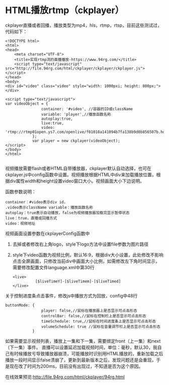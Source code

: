 # HTML播放rtmp（ckplayer）

ckplayer直播或者回播，播放类型为mp4，hls，rtmp，rtsp，目前这些测试过，代码如下：

```
<!DOCTYPE html>
<html>
<head>
    <meta charset="UTF-8">
    <title>实现rtmp流的直播播放-https://www.94rg.com/</title>
    <script type="text/javascript" src="http://file.94rg.com/html/ckplayer/ckplayer/ckplayer.js"></script>
</head>
<body>
<div id="video" class="video" style="width: 1000pxi; height: 800px;"></div>

<script type="text/javascript">
var videoObject = {
				container: '#video', //容器的ID或className
				variable: 'player',//播放函数名称
				autoplay:true,
				live:true,
				video: 'rtmp://rtmp01open.ys7.com/openlive/f01018a141094b7fa138b9d0b856507b.hd'
			};
			var player = new ckplayer(videoObject);
</script>
</body>
</html>


```

视频播放需要flash或者HTML自带播放器，ckplayer默认自动选择，也可在ckplayer.js中config函数中设置。视频播放根据HTML中div来加载播放位置，根据div属性width和height设置video窗口大小。视频画面大小下边说明。

函数参数说明：

```
container：#video表示div id，
.video表示className variable：播放函数名称
autoplay：true表示自动播放，false为视频播放器加载完显示暂停状态
live：true，直播或回播方式
video：视频地址
```

视频画面设置参数在ckplayerConfig函数中

1. 去掉或者修改右上角logo，style下logo方法中设置file参数为图片路径

2. style下video函数为视频比例，默认16:9，根据div大小设置，此处修改不影响点击全屏画面，只修改当前div中画面大小比例，如需修改左下角时间显示，需要修改配置文件language.xml中第30行

   

   ```
   <live>
   			 [$liveTimeY]-[$liveTimem]-[$liveTimed]
   </live>
   ```

   

关于控制进度条点击事件，修改js中播放方式为回放，config中48行

```
buttonMode: {
				player: false,//鼠标在播放器上是否显示可点击形态
				controlBar: false,//鼠标在控制栏上是否显示可点击形态
				timeSchedule: true,//鼠标在时间进度条上是否显示可点击形态
				volumeSchedule: true //鼠标在音量调节栏上是否显示可点击形态
			}
```

如果需要显示视频列表，播放上一集和下一集，需要绑定front（上一集）和next（下一集）事件。
直播可以设置延迟加载视频时间，单位：毫秒，默认30，我自己有时候播放亏导致播放器崩溃，可能播放时识别用HTML播放的，重新加载之后播放一段时间显示false溃崩了，更新到最新版本之后，发现问题还是会重现，于是现在改了时间为200ms，目前没有出现过，不知道是否为这个原因。

在线效果预览:http://file.94rg.com/html/ckplayer/94rg.html

